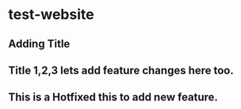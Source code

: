 # test-website
## Adding Title
## Title 1,2,3 lets add feature changes here too.
## This is a Hotfixed this to add new feature.
